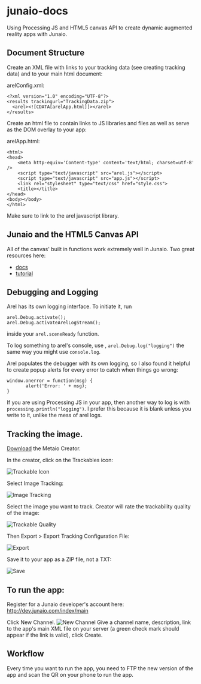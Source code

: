 junaio-docs
===========
Using Processing JS and HTML5 canvas API to create dynamic augmented reality apps with Junaio.

## Document Structure

Create an XML file with links to your tracking data (see creating tracking data) and to your main html document:

arelConfig.xml:
```
<?xml version="1.0" encoding="UTF-8"?>
<results trackingurl="TrackingData.zip">
  <arel><![CDATA[arelApp.html]]></arel>
</results>
```

Create an html file to contain links to JS libraries and files as well as serve as the DOM overlay to your app:

arelApp.html:
```
<html>
<head>
    <meta http-equiv='Content-type' content='text/html; charset=utf-8' />
	<script type="text/javascript" src="arel.js"></script>
	<script type="text/javascript" src="app.js"></script>
	<link rel="stylesheet" type="text/css" href="style.css">
    <title></title>
</head>
<body></body>
</html>

```

Make sure to link to the arel javascript library.

## Junaio and the HTML5 Canvas API

All of the canvas' built in functions work extremely well in Junaio. Two great resources here:

* [docs](http://www.rgraph.net/reference/index.html)
* [tutorial](https://developer.mozilla.org/en-US/docs/Web/API/Canvas_API/Tutorial)

## Debugging and Logging

Arel has its own logging interface. To initiate it, run 

```
arel.Debug.activate();
arel.Debug.activateArelLogStream();
```

inside your `arel.sceneReady` function. 

To log something to arel's console, use , `arel.Debug.log("logging")` the same way you might use `console.log`.

Arel populates the debugger with its own logging, so I also found it helpful 
to create popup alerts for every error to catch when things go wrong:

```
window.onerror = function(msg) {
	   alert('Error: ' + msg);
}
```

If you are using Processing JS in your app, then another way to log is with `processing.println("logging")`. I prefer this because it is blank unless you write to it, unlike the mess of arel logs.

## Tracking the image.

[Download](http://ar.metaio.com/download_creator) the Metaio Creator.

In the creator, click on the Trackables icon: 

![Trackable Icon](http://s28.postimg.org/el3pd27u5/Screen_Shot_2014_12_06_at_8_44_47_PM.png) 

Select Image Tracking: 

![Image Tracking](http://s28.postimg.org/l02q9qejt/Screen_Shot_2014_12_06_at_8_44_54_PM.png)

Select the image you want to track. Creator will rate the trackability quality of the image: 

![Trackable Quality](http://s29.postimg.org/af9bdrvc3/Screen_Shot_2014_12_06_at_8_48_28_PM.png) 

Then Export > Export Tracking Configuration File: 

![Export](http://s18.postimg.org/aq5myx3uh/Screen_Shot_2014_12_06_at_8_48_49_PM.png) 

Save it to your app as a ZIP file, not a TXT: 

![Save](http://s15.postimg.org/8dqpb6s3f/Screen_Shot_2014_12_06_at_8_49_10_PM.png)

## To run the app:

Register for a Junaio developer's account here:
http://dev.junaio.com/index/main

Click New Channel.
![New Channel](http://s10.postimg.org/l9dksgd51/Screen_Shot_2014_12_06_at_8_35_55_PM.png)
Give a channel name, description, link to the app's main XML file on your server (a green check mark should appear if the link is valid), click Create.

## Workflow

Every time you want to run the app, you need to FTP the new version of the app and scan the QR on your phone to run the app.
